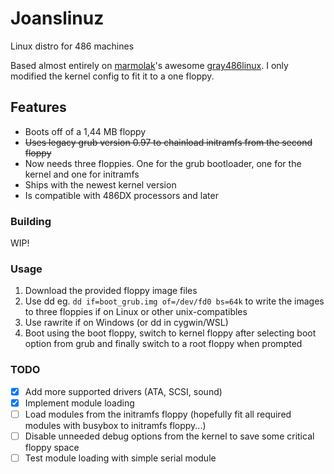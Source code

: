 # Joanslinuz
Linux distro for 486 machines

Based almost entirely on [marmolak](https://github.com/marmolak)'s awesome [gray486linux](https://github.com/marmolak/gray486linux).
I only modified the kernel config to fit it to a one floppy.

## Features
* Boots off of a 1,44 MB floppy
* ~~Uses legacy grub version 0.97 to chainload initramfs from the second floppy~~
* Now needs three floppies. One for the grub bootloader, one for the kernel and one for initramfs
* Ships with the newest kernel version
* Is compatible with 486DX processors and later

### Building

WIP!

### Usage

1. Download the provided floppy image files 
2. Use dd eg. `dd if=boot_grub.img of=/dev/fd0 bs=64k` to write the images to three floppies if on Linux or other unix-compatibles
3. Use rawrite if on Windows (or dd in cygwin/WSL)
4. Boot using the boot floppy, switch to kernel floppy after selecting boot option from grub and finally switch to a root floppy when prompted

### TODO

- [X] Add more supported drivers (ATA, SCSI, sound)
- [X] Implement module loading
- [ ] Load modules from the initramfs floppy (hopefully fit all required modules with busybox to initramfs floppy...) 
- [ ] Disable unneeded debug options from the kernel to save some critical floppy space
- [ ] Test module loading with simple serial module 
